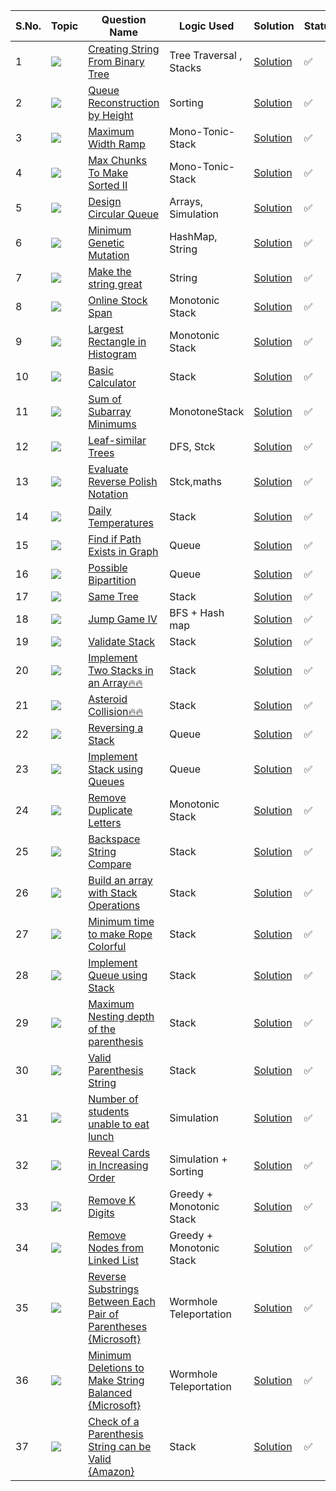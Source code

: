 S.No. | Topic | Question Name | Logic Used | Solution | Status |
------|---------------|------------|-------|------|------|
1 | ![](https://img.shields.io/badge/Stack-f0772b?style=for-the-badge&logo=array&logoColor=black) | [Creating String From Binary Tree](https://leetcode.com/problems/construct-string-from-binary-tree/) | Tree Traversal , Stacks  | [Solution](https://github.com/himanshugupta09/LEETCODE_SOLUTIONS/blob/main/Queues_%26_Stacks/Construct%20String%20from%20Binary%20Tree.cpp) | ✅ |
2 | ![](https://img.shields.io/badge/Queue-f0772b?style=for-the-badge&logo=array&logoColor=black) | [Queue Reconstruction by Height](https://leetcode.com/problems/queue-reconstruction-by-height/) | Sorting | [Solution](https://github.com/himanshugupta09/LEETCODE_SOLUTIONS/blob/main/Queues_%26_Stacks/Queue%20Reconstruction%20by%20Height.py) | ✅ |
3 | ![](https://img.shields.io/badge/Stacks-f0772b?style=for-the-badge&logo=array&logoColor=black) | [Maximum Width Ramp](https://leetcode.com/problems/maximum-width-ramp/) | Mono-Tonic-Stack | [Solution](https://github.com/himanshugupta09/LEETCODE_SOLUTIONS/blob/main/Queues_%26_Stacks/Maximum%20Width%20Ramp.cpp) | ✅ |
4 | ![](https://img.shields.io/badge/Stacks-f0772b?style=for-the-badge&logo=array&logoColor=black) | [Max Chunks To Make Sorted II](https://leetcode.com/problems/max-chunks-to-make-sorted-ii/) | Mono-Tonic-Stack | [Solution](https://github.com/himanshugupta09/LEETCODE_SOLUTIONS/blob/main/Queues_%26_Stacks/Max%20Chunk%20To%20Make%20Sorted-II.cpp) | ✅ |
5 | ![](https://img.shields.io/badge/Circular_Queue-f0772b?style=for-the-badge&logo=array&logoColor=black) | [Design Circular Queue](https://leetcode.com/problems/design-circular-queue/) | Arrays, Simulation | [Solution](https://github.com/himanshugupta09/LEETCODE_SOLUTIONS/blob/main/Queues_%26_Stacks/design-circular-queue.cpp) | ✅ |
6 | ![](https://img.shields.io/badge/Queue-f0772b?style=for-the-badge&logo=array&logoColor=black) | [Minimum Genetic Mutation](https://leetcode.com/problems/minimum-genetic-mutation/) | HashMap, String  | [Solution](https://github.com/himanshugupta09/LEETCODE_SOLUTIONS/blob/main/Queues_%26_Stacks/minimum-genetic-mutation.cpp) | ✅ |
7 | ![](https://img.shields.io/badge/Stack-f0772b?style=for-the-badge&logo=array&logoColor=black) | [Make the string great](https://leetcode.com/problems/make-the-string-great/description/) |  String  | [Solution](https://github.com/himanshugupta09/LEETCODE_SOLUTIONS/blob/main/Queues_%26_Stacks/make-the-string-great.cpp) | ✅ |
8 | ![](https://img.shields.io/badge/Stack-f0772b?style=for-the-badge&logo=array&logoColor=black) | [Online Stock Span](https://leetcode.com/problems/online-stock-span/description/) |  Monotonic Stack  | [Solution](https://github.com/himanshugupta09/LEETCODE_SOLUTIONS/blob/main/Queues_%26_Stacks/online-stock-span.cpp) | ✅ |
9 | ![](https://img.shields.io/badge/Stack-f0772b?style=for-the-badge&logo=array&logoColor=black) | [Largest Rectangle in Histogram](https://leetcode.com/problems/largest-rectangle-in-histogram/description/) |  Monotonic Stack  | [Solution](https://github.com/himanshugupta09/LEETCODE_SOLUTIONS/blob/main/Queues_%26_Stacks/largest-rectangle-in-histogram.cpp) | ✅ |
10 | ![](https://img.shields.io/badge/Stack-f0772b?style=for-the-badge&logo=array&logoColor=black) | [Basic Calculator](https://leetcode.com/problems/basic-calculator/description/) |  Stack  | [Solution](https://github.com/himanshugupta09/LEETCODE_SOLUTIONS/blob/main/Queues_%26_Stacks/basic-calculator.cpp) | ✅ |
11 | ![](https://img.shields.io/badge/Stack-f0772b?style=for-the-badge&logo=array&logoColor=black) | [Sum of Subarray Minimums](https://leetcode.com/problems/sum-of-subarray-minimums/description/) |  MonotoneStack  | [Solution](https://github.com/himanshugupta09/LEETCODE_SOLUTIONS/blob/main/Queues_%26_Stacks/sum-of-subarray-minimums.cpp) | ✅ |
12 | ![](https://img.shields.io/badge/Stack-f0772b?style=for-the-badge&logo=array&logoColor=black) | [Leaf-similar Trees](https://leetcode.com/problems/leaf-similar-trees/description/) |  DFS, Stck  | [Solution](https://github.com/himanshugupta09/LEETCODE_SOLUTIONS/blob/main/Queues_%26_Stacks/leaf-similar-trees.cpp) | ✅ |
13 | ![](https://img.shields.io/badge/Stack-f0772b?style=for-the-badge&logo=array&logoColor=black) | [Evaluate Reverse Polish Notation](https://leetcode.com/problems/evaluate-reverse-polish-notation/description/) |   Stck,maths  | [Solution](https://github.com/himanshugupta09/LEETCODE_SOLUTIONS/blob/main/Queues_%26_Stacks/evaluate-reverse-polish-notation.cpp) | ✅ |
14 | ![](https://img.shields.io/badge/Stack-f0772b?style=for-the-badge&logo=array&logoColor=black) | [Daily Temperatures](https://leetcode.com/problems/daily-temperatures/description/) |   Stack  | [Solution](https://github.com/himanshugupta09/LEETCODE_SOLUTIONS/blob/main/Queues_%26_Stacks/daily-temperatures.cpp) | ✅ |
15 | ![](https://img.shields.io/badge/BFS-f0772b?style=for-the-badge&logo=array&logoColor=black) | [Find if Path Exists in Graph](https://leetcode.com/problems/find-if-path-exists-in-graph/description/) |   Queue  | [Solution](https://github.com/himanshugupta09/LEETCODE_SOLUTIONS/blob/main/Queues_%26_Stacks/find-if-path-exists-in-graph.cpp) | ✅ |
16 | ![](https://img.shields.io/badge/BFS-f0772b?style=for-the-badge&logo=array&logoColor=black) | [Possible Bipartition](https://leetcode.com/problems/possible-bipartition/description/) |   Queue  | [Solution](https://github.com/himanshugupta09/LEETCODE_SOLUTIONS/blob/main/Queues_%26_Stacks/possible-bipartition.cpp) | ✅ |
17 | ![](https://img.shields.io/badge/DFS-f0772b?style=for-the-badge&logo=array&logoColor=black) | [Same Tree](https://leetcode.com/problems/same-tree/description/) |  Stack  | [Solution](https://github.com/himanshugupta09/LEETCODE_SOLUTIONS/blob/main/Queues_%26_Stacks/same-tree-iter.cpp) | ✅ |
18 | ![](https://img.shields.io/badge/QUEUE-f0772b?style=for-the-badge&logo=array&logoColor=black) | [Jump Game IV](https://leetcode.com/problems/jump-game-iv/description/) |  BFS + Hash map  | [Solution](https://github.com/himanshugupta09/LEETCODE_SOLUTIONS/blob/main/Queues_%26_Stacks/jump-game-iv.cpp) | ✅ |
19 | ![](https://img.shields.io/badge/Stack-f0772b?style=for-the-badge&logo=array&logoColor=black) | [Validate Stack](https://leetcode.com/problems/validate-stack/description/) |  Stack  | [Solution](https://github.com/himanshugupta09/LEETCODE_SOLUTIONS/blob/main/Queues_%26_Stacks/validate-stack.cpp) | ✅ |
20 | ![](https://img.shields.io/badge/Stack-f0772b?style=for-the-badge&logo=array&logoColor=black) | [Implement Two Stacks in an Array🔥🔥](https://practice.geeksforgeeks.org/problems/implement-two-stacks-in-an-array/1) |  Stack  | [Solution](https://github.com/himanshugupta09/LEETCODE_SOLUTIONS/blob/main/Queues_%26_Stacks/implement-two-stacks-in-an-array.cpp) | ✅ |
21 | ![](https://img.shields.io/badge/Stack-f0772b?style=for-the-badge&logo=array&logoColor=black) | [Asteroid Collision🔥🔥](https://leetcode.com/problems/asteroid-collision/description/) |  Stack  | [Solution](https://github.com/himanshugupta09/LEETCODE_SOLUTIONS/blob/main/Queues_%26_Stacks/asteroid-collision.cpp) | ✅ |
22 | ![](https://img.shields.io/badge/Queue-f0772b?style=for-the-badge&logo=array&logoColor=black) | [Reversing a Stack](https://practice.geeksforgeeks.org/problems/reverse-a-stack/1) |  Queue  | [Solution](https://github.com/himanshugupta09/LEETCODE_SOLUTIONS/blob/main/Queues_%26_Stacks/reversing-a-stack.cpp) | ✅ |
23 | ![](https://img.shields.io/badge/Queue-f0772b?style=for-the-badge&logo=array&logoColor=black) | [Implement Stack using Queues](https://leetcode.com/problems/implement-stack-using-queues/description/) |  Queue  | [Solution](https://github.com/himanshugupta09/LEETCODE_SOLUTIONS/blob/main/Queues_%26_Stacks/implement-stack-using-queues.cpp) | ✅ |
24 | ![](https://img.shields.io/badge/Stack-f0772b?style=for-the-badge&logo=array&logoColor=black) | [Remove Duplicate Letters](https://leetcode.com/problems/remove-duplicate-letters/description/?envType=daily-question&envId=2023-09-26) |  Monotonic Stack  | [Solution](https://github.com/himanshugupta09/LEETCODE_SOLUTIONS/blob/main/Queues_%26_Stacks/remove-duplicate-letters.cpp) | ✅ |
25 | ![](https://img.shields.io/badge/String-f0772b?style=for-the-badge&logo=array&logoColor=black) | [Backspace String Compare](https://leetcode.com/problems/backspace-string-compare/description/) |   Stack  | [Solution](https://github.com/himanshugupta09/LEETCODE_SOLUTIONS/blob/main/Queues_%26_Stacks/backspace-string-compare.cpp) | ✅ |
26 | ![](https://img.shields.io/badge/String-f0772b?style=for-the-badge&logo=array&logoColor=black) | [Build an array with Stack Operations](https://leetcode.com/problems/build-an-array-with-stack-operations/) |   Stack  | [Solution](https://github.com/himanshugupta09/LEETCODE_SOLUTIONS/blob/main/Queues_%26_Stacks/build-an-array-with-stack-operations.cpp) | ✅ |
27 | ![](https://img.shields.io/badge/String-f0772b?style=for-the-badge&logo=array&logoColor=black) | [Minimum time to make Rope Colorful](https://leetcode.com/problems/minimum-time-to-make-rope-colorful/) |   Stack  | [Solution](https://github.com/himanshugupta09/LEETCODE_SOLUTIONS/blob/main/Queues_%26_Stacks/minimum-time-to-make-rope-colorful.py) | ✅ |
28 | ![](https://img.shields.io/badge/Queue-f0772b?style=for-the-badge&logo=array&logoColor=black) | [Implement Queue using Stack](https://leetcode.com/problems/implement-queue-using-stacks/) |   Stack  | [Solution](https://github.com/himanshugupta09/LEETCODE_SOLUTIONS/blob/main/Queues_%26_Stacks/implement-queue-using-stack.cpp) | ✅ |
29 | ![](https://img.shields.io/badge/Stack-f0772b?style=for-the-badge&logo=array&logoColor=black) | [Maximum Nesting depth of the parenthesis](https://leetcode.com/problems/maximum-nesting-depth-of-the-parentheses/) |   Stack  | [Solution](https://github.com/himanshugupta09/LEETCODE_SOLUTIONS/blob/main/Queues_%26_Stacks/maximum-nesting-depth-of-the-parentheses.cpp) | ✅ |
30 | ![](https://img.shields.io/badge/Stack-f0772b?style=for-the-badge&logo=array&logoColor=black) | [Valid Parenthesis String](https://leetcode.com/problems/valid-parenthesis-string/) |   Stack  | [Solution](https://github.com/himanshugupta09/LEETCODE_SOLUTIONS/blob/main/Queues_%26_Stacks/valid-parenthesis-balancing.cpp) | ✅ |
31 | ![](https://img.shields.io/badge/StackQuesues-f0772b?style=for-the-badge&logo=array&logoColor=black) | [Number of students unable to eat lunch](https://leetcode.com/problems/number-of-students-unable-to-eat-lunch/) |   Simulation  | [Solution](https://github.com/himanshugupta09/LEETCODE_SOLUTIONS/blob/main/Queues_%26_Stacks/number-of-students-unable-to-eat-lunch.cpp) | ✅ |
32 | ![](https://img.shields.io/badge/StackQuesues-f0772b?style=for-the-badge&logo=array&logoColor=black) | [Reveal Cards in Increasing Order](https://leetcode.com/problems/reveal-cards-in-increasing-order/) |   Simulation + Sorting  | [Solution](https://github.com/himanshugupta09/LEETCODE_SOLUTIONS/blob/main/Queues_%26_Stacks/reveal-cards-in-increasing-order.cpp) | ✅ |
33 | ![](https://img.shields.io/badge/Stack-f0772b?style=for-the-badge&logo=array&logoColor=black) | [Remove K Digits](https://leetcode.com/problems/remove-k-digits/) |  Greedy + Monotonic Stack | [Solution](https://github.com/himanshugupta09/LEETCODE_SOLUTIONS/blob/main/Queues_%26_Stacks/remove-k-digits.cpp) | ✅ |
34 | ![](https://img.shields.io/badge/Stack-f0772b?style=for-the-badge&logo=array&logoColor=black) | [Remove Nodes from Linked List](https://leetcode.com/problems/remove-nodes-from-linked-list/) |  Greedy + Monotonic Stack | [Solution](https://github.com/himanshugupta09/LEETCODE_SOLUTIONS/blob/main/Queues_%26_Stacks/remove-nodes-from-linked-list.cpp) | ✅ |
35 | ![](https://img.shields.io/badge/Stack-f0772b?style=for-the-badge&logo=array&logoColor=black) | [Reverse Substrings Between Each Pair of Parentheses {Microsoft}](https://leetcode.com/problems/reverse-substrings-between-each-pair-of-parentheses/) |  Wormhole Teleportation | [Solution](https://github.com/himanshugupta09/LEETCODE_SOLUTIONS/blob/main/Queues_%26_Stacks/reverse-substring-between-each-pair-of-parenthesis.py) | ✅ |
36 | ![](https://img.shields.io/badge/Stack-f0772b?style=for-the-badge&logo=array&logoColor=black) | [Minimum Deletions to Make String Balanced {Microsoft}](https://leetcode.com/problems/minimum-deletions-to-make-string-balanced/) |  Wormhole Teleportation | [Solution](https://github.com/himanshugupta09/LEETCODE_SOLUTIONS/blob/main/Queues_%26_Stacks/minimum-deletions-to-make-string-balanced.cpp) | ✅ |
37 | ![](https://img.shields.io/badge/Stack-f0772b?style=for-the-badge&logo=array&logoColor=black) | [Check of a Parenthesis String can be Valid {Amazon}](https://leetcode.com/problems/check-if-a-parentheses-string-can-be-valid/) |  Stack| [Solution](https://github.com/himanshugupta09/LEETCODE_SOLUTIONS/blob/main/Queues_%26_Stacks/check-if-a-parentheses-string-can-be-valid.cpp) | ✅ |










